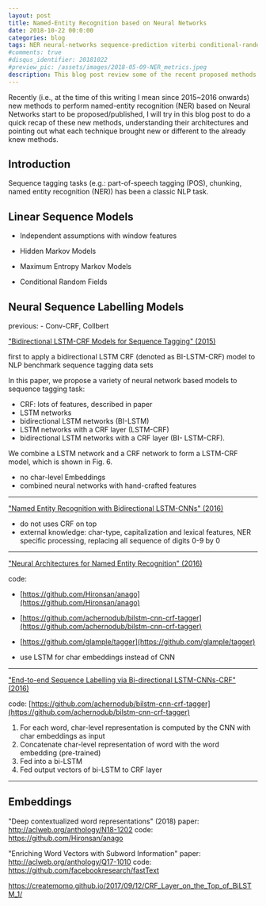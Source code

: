 ```yaml
---
layout: post
title: Named-Entity Recognition based on Neural Networks
date: 2018-10-22 00:0:00
categories: blog
tags: NER neural-networks sequence-prediction viterbi conditional-random-fields deep-learning
#comments: true
#disqus_identifier: 20181022
#preview_pic: /assets/images/2018-05-09-NER_metrics.jpeg
description: This blog post review some of the recent proposed methods to perform named-entity recognition using neural networks.
---
```


Recently (i.e., at the time of this writing I mean since 2015~2016 onwards) new methods to perform named-entity recognition (NER) based on Neural Networks start to be proposed/published, I will try in this blog post to do a quick recap of these new methods, understanding their architectures and pointing out what each technique brought new or different to the already knew methods.


## __Introduction__

Sequence tagging tasks (e.g.: part-of-speech tagging (POS), chunking, named entity recognition (NER)) has been a classic NLP task.

## __Linear Sequence Models__

- Independent assumptions with window features

- Hidden Markov Models

- Maximum Entropy Markov Models

- Conditional Random Fields

<!--

http://www.aclweb.org/anthology/W96-0213

The work of maximum entropy classifier (Ratnaparkhi, 1996) and Maximum en- tropy Markov models (MEMMs) (McCallum et al., 2000) fall in this category.
-->

<!--
Explicar resumidamente LSTMs neste contexto

a RNN introduces the connection between the previous hidden state and current hidden
state (and thus the recurrent layer weight parameters). This recurrent layer
is designed to store history information.


- An input layer:
  - has the same dimensionality as feature size.

- An output layer:
  - represents a probability distribution over labels at time t
  - It has the same dimensionality as size of labels.

Long Short- Term Memory networks are the same as RNNs, except that the hidden layer updates are replaced by purpose-built memory cells. As a result, they may be better at finding and exploiting long range dependencies in the data.

-->


## __Neural Sequence Labelling Models__

previous: - Conv-CRF, Collbert

["Bidirectional LSTM-CRF Models for Sequence Tagging" (2015)](https://arxiv.org/pdf/1508.01991v1.pdf)

first to apply a bidirectional LSTM CRF (denoted as BI-LSTM-CRF) model to NLP
benchmark sequence tagging data sets

In this paper, we propose a variety of neural network based models to sequence tagging task:
- CRF: lots of features, described in paper
- LSTM networks
- bidirectional LSTM networks (BI-LSTM)
- LSTM networks with a CRF layer (LSTM-CRF)
- bidirectional LSTM networks with a CRF layer (BI- LSTM-CRF).





We combine a LSTM network and a CRF network to form a LSTM-CRF model, which is shown in Fig. 6.

- no char-level Embeddings
- combined neural networks with hand-crafted features








---

["Named Entity Recognition with Bidirectional LSTM-CNNs" (2016)](https://www.aclweb.org/anthology/Q16-1026)

- do not uses CRF on top
- external knowledge: char-type, capitalization and lexical features, NER
  specific processing, replacing all sequence of digits 0-9 by 0

---


["Neural Architectures for Named Entity Recognition" (2016)](http://www.aclweb.org/anthology/N16-1030)

code:
* [https://github.com/Hironsan/anago](https://github.com/Hironsan/anago)
- [https://github.com/achernodub/bilstm-cnn-crf-tagger](https://github.com/achernodub/bilstm-cnn-crf-tagger)
- [https://github.com/glample/tagger](https://github.com/glample/tagger)

- use LSTM for char embeddings instead of CNN

---

["End-to-end Sequence Labelling via Bi-directional LSTM-CNNs-CRF" (2016)](http://www.aclweb.org/anthology/P16-1101)

code: [https://github.com/achernodub/bilstm-cnn-crf-tagger](https://github.com/achernodub/bilstm-cnn-crf-tagger)

1) For each word, char-level representation is computed by the CNN with char embeddings as input
2) Concatenate char-level representation of word with the word embedding (pre-trained)
3) Fed into a bi-LSTM
4) Fed output vectors of bi-LSTM to CRF layer


---


## Embeddings

"Deep contextualized word representations" (2018)
paper: http://aclweb.org/anthology/N18-1202
code:  https://github.com/Hironsan/anago


"Enriching Word Vectors with Subword Information"
paper: http://aclweb.org/anthology/Q17-1010
code:  https://github.com/facebookresearch/fastText


https://createmomo.github.io/2017/09/12/CRF_Layer_on_the_Top_of_BiLSTM_1/